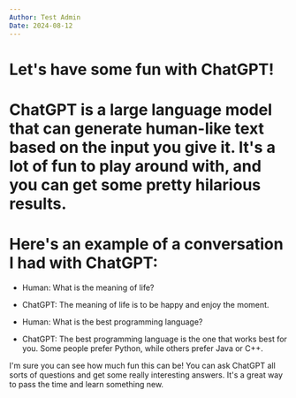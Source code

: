 ```yaml
---
Author: Test Admin
Date: 2024-08-12
---
```


# Let's have some fun with ChatGPT!

# ChatGPT is a large language model that can generate human-like text based on the input you give it. It's a lot of fun to play around with, and you can get some pretty hilarious results.

# Here's an example of a conversation I had with ChatGPT:

* Human: What is the meaning of life?

* ChatGPT: The meaning of life is to be happy and enjoy the moment.

* Human: What is the best programming language?

* ChatGPT: The best programming language is the one that works best for you. Some people prefer Python, while others prefer Java or C++.

I'm sure you can see how much fun this can be! You can ask ChatGPT all sorts of questions and get some really interesting answers. It's a great way to pass the time and learn something new.
